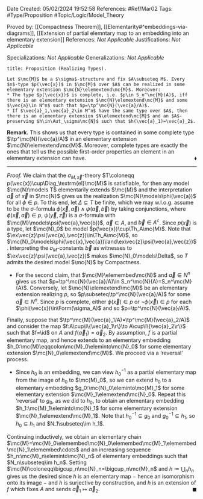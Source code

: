 <div class="topSpace"></div>

Date Created: 05/02/2024 19:52:58
References: #Ref/Mar02
Tags: #Type/Proposition #Topic/Logic/Model_Theory

Proved by: [[Compactness Theorem]], [[Elementarity#^embeddings-via-diagrams]], [[Extension of partial elemntary map to an embedding into an elementary extension]]
References: <i>Not Applicable</i>
Justifications: <i>Not Applicable</i>

Specializations: <i>Not Applicable</i>
Generalizations: <i>Not Applicable</i>

``` ad-Proposition
title: Proposition (Realizing Types).

Let $\mc{M}$ be a $\sigma$-structure and fix $A\subseteq M$. Every $n$-type $p(\vec{x})$ in $\mc{M}$ over $A$ can be realized in some elementary extension $\mc{N}\elemextend\mc{M}$. Moreover:
* The type $p(\vec{x})$ is complete, i.e. $p\in S_n^\mc{M}(A)$, iff there is an elementary extension $\mc{N}\elemextend\mc{M}$ and some $\vec{a}\in N^n$ such that $p=\tp^\mc{N}(\vec{a}/A)$.
* If $\vec{a}_1,\vec{a}_2\in M^n$ have the same type over $A$, then there is an elementary extension $N\elemextend\mc{M}$ and an $A$-preserving $h\in\Aut_\sigma\mc{N}$ such that $h(\vec{a}_1)=\vec{a}_2$.

```

<b>Remark.</b> This shows us that every type is contained in some complete type $\tp^\mc{N}(\vec{a}/A)$ in an elementary extension $\mc{N}\elemextend\mc{M}$. Moreover, complete types are exactly the ones that tell us the possible first-order properties an element in an elementary extension can have.<span style="float:right;">$\blacklozenge$</span>

---

<i>Proof.</i> We claim that the $\sigma_{M,\vec{x}}$-theory $T\coloneqq p(\vec{x})\cup\Diag_\textrm{el}\mc{M}$ is satisfiable, for then any model $\mc{N}\models T$ elementarily extends $\mc{M}$ and the interpretation $\vec{a}$ of $\vec{x}$ in $\mc{N}$ gives us the realization $\mc{N}\models\phi(\vec{a})$ for all $\phi\in p$. To this end, let $\Delta\subseteq T$ be finite, which we may w.l.o.g. assume to be the $\sigma$-formula $\phi(\vec{x},\vec{a})\land\psi(\vec{a},\vec{b})$ by taking conjunctions, where $\phi(\vec{x},\vec{a})\in p$, $\psi(\vec{y},\vec{z})$ is a $\sigma$-formula with $\mc{M}\models\psi(\vec{a},\vec{b})$, $\vec{a}\in A$, and $\vec{b}\in A^c$. Since $p(\vec{x})$ is a type, let $\mc{N}_0$ be model $p(\vec{x})\cup\Th_A\mc{M}$. Note that $\ex\vec{z}\psi(\vec{a},\vec{z})\in\Th_A\mc{M}$, so $\mc{N}_0\models\phi(\vec{x},\vec{a})\land\ex\vec{z}\psi(\vec{a},\vec{z})$. Interpreting the $\sigma_M$-constants $\vec{b}$ as witnesses to $\ex\vec{z}\psi(\vec{a},\vec{z})$ makes $\mc{N}_0\models\Delta$, so $T$ admits the desired model $\mc{N}$ by Compactness.
* For the second claim, that $\mc{M}\elemembed\mc{N}$ and $\vec{a}\in N^n$ gives us that $p=\tp^\mc{N}(\vec{a}/A)\in S_n^\mc{N}(A)=S_n^\mc{M}(A)$. Conversely, let $\mc{N}\elemextend\mc{M}$ be an elementary extension realizing $p$, so $p\subseteq\tp^\mc{N}(\vec{a}/A)$ for some $\vec{a}\in N^n$. Since $p$ is complete, either $\phi(\vec{x})\in p$ or $\lnot\phi(\vec{x})\in p$ for each $\phi(\vec{x})\in\Form(\sigma_A)$ and so $p=\tp^\mc{N}(\vec{a}/A)$.

Finally, suppose that $\tp^\mc{M}(\vec{a}_1/A)=\tp^\mc{M}(\vec{a}_2/A)$ and consider the map $f:A\cup\l\{\vec{a}_1\r\}\to A\cup\l\{\vec{a}_2\r\}$ such that $f=\id$ on $A$ and $f(\vec{a}_1)=\vec{a}_2$. By assumption, $f$ is a partial elementary map, and hence extends to an elementary embedding $h_0:\mc{M}\eqqcolon\mc{M}_0\eleminto\mc{N}_0$ for some elementary extension $\mc{N}_0\elemextend\mc{M}$. We proceed via a ‘reversal’ process.
* Since $h_0$ is an embedding, we can view $h_0^{-1}$ as a partial elementary map from the image of $h_0$ to $\mc{M}_0$, so we can extend $h_0$ to a elementary embedding $g_0:\mc{N}_0\eleminto\mc{M}_1$ for some elementary extension $\mc{M}_1\elemextend\mc{N}_0$. Repeat this ‘reversal’ to $g_0$, as we did to $h_0$, to obtain an elementary embedding $h_1:\mc{M}_1\eleminto\mc{N}_1$ for some elementary extension $\mc{N}_1\elemextend\mc{M}_1$. Note that $h_0^{-1}\subseteq g_0$ and $g_0^{-1}\subseteq h_1$, so $h_0\subseteq h_1$ and $N_1\subseteq\im h_1$.

Continuing inductively, we obtain an elementary chain $\mc{M}=\mc{M}_0\elemembed\mc{N}_0\elemembed\mc{M}_1\elemembed\mc{N}_1\elemembed\cdots$ and an increasing sequence $h_n:\mc{M}_n\eleminto\mc{N}_n$ of elementary embeddings such that $N_n\subseteq\im h_n$. Setting $\mc{N}\coloneqq\bigcup_n\mc{N}_n=\bigcup_n\mc{M}_n$ and $h\coloneqq\bigcup_nh_n$ gives us the desired since $h$ is an elementary map $-$ hence an isomorphism onto its image $-$ and $h$ is surjective by construction, and $h$ is an extension of $f$ which fixes $A$ and sends $\vec{a}_1\mapsto\vec{a}_2$.<span style="float:right;">$\blacksquare$</span>
